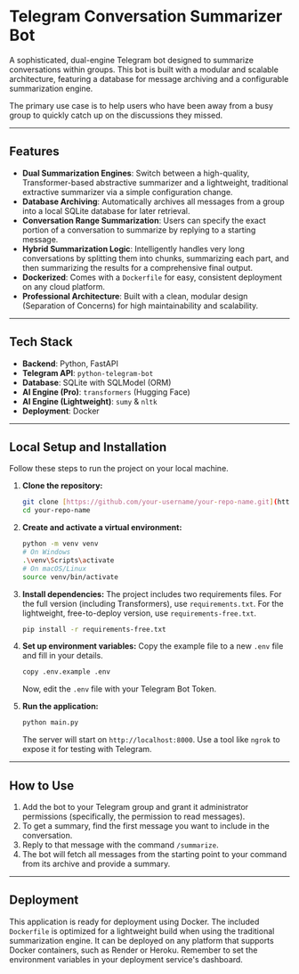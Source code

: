 # Telegram Conversation Summarizer Bot

A sophisticated, dual-engine Telegram bot designed to summarize conversations within groups. This bot is built with a modular and scalable architecture, featuring a database for message archiving and a configurable summarization engine.

The primary use case is to help users who have been away from a busy group to quickly catch up on the discussions they missed.

---

## Features

* **Dual Summarization Engines**: Switch between a high-quality, Transformer-based abstractive summarizer and a lightweight, traditional extractive summarizer via a simple configuration change.
* **Database Archiving**: Automatically archives all messages from a group into a local SQLite database for later retrieval.
* **Conversation Range Summarization**: Users can specify the exact portion of a conversation to summarize by replying to a starting message.
* **Hybrid Summarization Logic**: Intelligently handles very long conversations by splitting them into chunks, summarizing each part, and then summarizing the results for a comprehensive final output.
* **Dockerized**: Comes with a `Dockerfile` for easy, consistent deployment on any cloud platform.
* **Professional Architecture**: Built with a clean, modular design (Separation of Concerns) for high maintainability and scalability.

---

## Tech Stack

* **Backend**: Python, FastAPI
* **Telegram API**: `python-telegram-bot`
* **Database**: SQLite with SQLModel (ORM)
* **AI Engine (Pro)**: `transformers` (Hugging Face)
* **AI Engine (Lightweight)**: `sumy` & `nltk`
* **Deployment**: Docker

---

## Local Setup and Installation

Follow these steps to run the project on your local machine.

1.  **Clone the repository:**
    ```bash
    git clone [https://github.com/your-username/your-repo-name.git](https://github.com/your-username/your-repo-name.git)
    cd your-repo-name
    ```

2.  **Create and activate a virtual environment:**
    ```bash
    python -m venv venv
    # On Windows
    .\venv\Scripts\activate
    # On macOS/Linux
    source venv/bin/activate
    ```

3.  **Install dependencies:**
    The project includes two requirements files. For the full version (including Transformers), use `requirements.txt`. For the lightweight, free-to-deploy version, use `requirements-free.txt`.
    ```bash
    pip install -r requirements-free.txt
    ```

4.  **Set up environment variables:**
    Copy the example file to a new `.env` file and fill in your details.
    ```bash
    copy .env.example .env
    ```
    Now, edit the `.env` file with your Telegram Bot Token.

5.  **Run the application:**
    ```bash
    python main.py
    ```
    The server will start on `http://localhost:8000`. Use a tool like `ngrok` to expose it for testing with Telegram.

---

## How to Use

1.  Add the bot to your Telegram group and grant it administrator permissions (specifically, the permission to read messages).
2.  To get a summary, find the first message you want to include in the conversation.
3.  Reply to that message with the command `/summarize`.
4.  The bot will fetch all messages from the starting point to your command from its archive and provide a summary.

---

## Deployment

This application is ready for deployment using Docker. The included `Dockerfile` is optimized for a lightweight build when using the traditional summarization engine. It can be deployed on any platform that supports Docker containers, such as Render or Heroku. Remember to set the environment variables in your deployment service's dashboard.